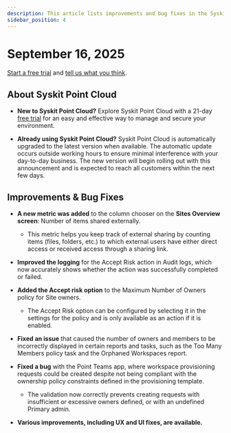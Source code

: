 ```yaml
---
description: This article lists improvements and bug fixes in the Syskit Point Cloud version 2025.4.109.37
sidebar_position: 4
---
```


# September 16, 2025

[Start a free trial](https://www.syskit.com/products/point/free-trial/) and [tell us what you think](https://www.syskit.com/company/contact-us/).

## About Syskit Point Cloud

* **New to Syskit Point Cloud?** Explore Syskit Point Cloud with a 21-day [free trial](https://www.syskit.com/products/point/free-trial/) for an easy and effective way to manage and secure your environment.

* **Already using Syskit Point Cloud?** Syskit Point Cloud is automatically upgraded to the latest version when available. The automatic update occurs outside working hours to ensure minimal interference with your day-to-day business. The new version will begin rolling out with this announcement and is expected to reach all customers within the next few days.

## Improvements & Bug Fixes 

* **A new metric was added** to the column chooser on the **Sites Overview screen**: Number of items shared externally.
  * This metric helps you keep track of external sharing by counting items (files, folders, etc.) to which external users have either direct access or received access through a sharing link.

* **Improved the logging** for the Accept Risk action in Audit logs, which now accurately shows whether the action was successfully completed or failed.

* **Added the Accept risk option** to the Maximum Number of Owners policy for Site owners. 
  * The Accept Risk option can be configured by selecting it in the settings for the policy and is only available as an action if it is enabled.

* **Fixed an issue** that caused the number of owners and members to be incorrectly displayed in certain reports and tasks, such as the Too Many Members policy task and the Orphaned Workspaces report.

* **Fixed a bug** with the Point Teams app, where workspace provisioning requests could be created despite not being compliant with the ownership policy constraints defined in the provisioning template. 
  * The validation now correctly prevents creating requests with insufficient or excessive owners defined, or with an undefined Primary admin.

* **Various improvements, including UX and UI fixes, are available.**